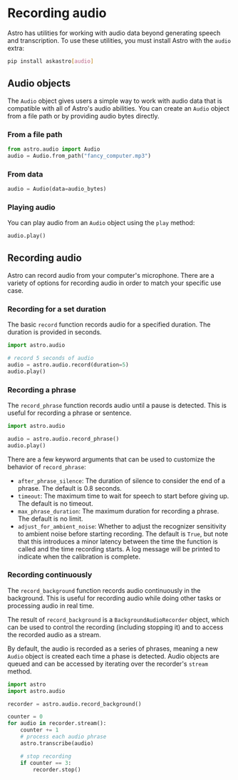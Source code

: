 # Recording audio

Astro has utilities for working with audio data beyond generating speech and transcription. To use these utilities, you must install Astro with the `audio` extra:

```bash
pip install askastro[audio]
```

## Audio objects

The `Audio` object gives users a simple way to work with audio data that is compatible with all of Astro's audio abilities. You can create an `Audio` object from a file path or by providing audio bytes directly.


### From a file path
```python
from astro.audio import Audio
audio = Audio.from_path("fancy_computer.mp3")
```
### From data
```python
audio = Audio(data=audio_bytes)
```

### Playing audio
You can play audio from an `Audio` object using the `play` method:

```python
audio.play()
```

## Recording audio

Astro can record audio from your computer's microphone. There are a variety of options for recording audio in order to match your specific use case. 



### Recording for a set duration

The basic `record` function records audio for a specified duration. The duration is provided in seconds.

```python
import astro.audio

# record 5 seconds of audio
audio = astro.audio.record(duration=5)
audio.play()
```

### Recording a phrase

The `record_phrase` function records audio until a pause is detected. This is useful for recording a phrase or sentence.

```python
import astro.audio

audio = astro.audio.record_phrase()
audio.play()
```

There are a few keyword arguments that can be used to customize the behavior of `record_phrase`:
- `after_phrase_silence`: The duration of silence to consider the end of a phrase. The default is 0.8 seconds.
- `timeout`: The maximum time to wait for speech to start before giving up. The default is no timeout.
- `max_phrase_duration`: The maximum duration for recording a phrase. The default is no limit.
- `adjust_for_ambient_noise`: Whether to adjust the recognizer sensitivity to ambient noise before starting recording. The default is `True`, but note that this introduces a minor latency between the time the function is called and the time recording starts. A log message will be printed to indicate when the calibration is complete.

### Recording continuously

The `record_background` function records audio continuously in the background. This is useful for recording audio while doing other tasks or processing audio in real time.

The result of `record_background` is a `BackgroundAudioRecorder` object, which can be used to control the recording (including stopping it) and to access the recorded audio as a stream.

By default, the audio is recorded as a series of phrases, meaning a new `Audio` object is created each time a phase is detected. Audio objects are queued and can be accessed by iterating over the recorder's `stream` method.

```python
import astro
import astro.audio

recorder = astro.audio.record_background()

counter = 0
for audio in recorder.stream():
    counter += 1
    # process each audio phrase
    astro.transcribe(audio)

    # stop recording
    if counter == 3:
        recorder.stop()
```
